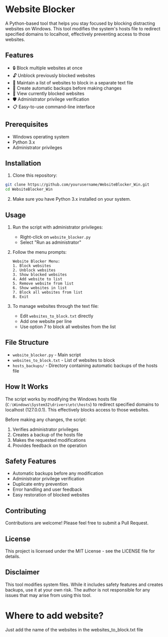 # Website Blocker

A Python-based tool that helps you stay focused by blocking distracting websites on Windows. This tool modifies the system's hosts file to redirect specified domains to localhost, effectively preventing access to those websites.

## Features

- 🔒 Block multiple websites at once
- 🔓 Unblock previously blocked websites
- 📝 Maintain a list of websites to block in a separate text file
- 🔄 Create automatic backups before making changes
- 👀 View currently blocked websites
- 🛡️ Administrator privilege verification
- 📋 Easy-to-use command-line interface

## Prerequisites

- Windows operating system
- Python 3.x
- Administrator privileges

## Installation

1. Clone this repository:
```bash
git clone https://github.com/yourusername/WebsiteBlocker_Win.git
cd WebsiteBlocker_Win
```

2. Make sure you have Python 3.x installed on your system.

## Usage

1. Run the script with administrator privileges:
   - Right-click on `website_blocker.py`
   - Select "Run as administrator"

2. Follow the menu prompts:
   ```
   Website Blocker Menu:
   1. Block websites
   2. Unblock websites
   3. Show blocked websites
   4. Add website to list
   5. Remove website from list
   6. Show websites in list
   7. Block all websites from list
   8. Exit
   ```

3. To manage websites through the text file:
   - Edit `websites_to_block.txt` directly
   - Add one website per line
   - Use option 7 to block all websites from the list

## File Structure

- `website_blocker.py` - Main script
- `websites_to_block.txt` - List of websites to block
- `hosts_backups/` - Directory containing automatic backups of the hosts file

## How It Works

The script works by modifying the Windows hosts file (`C:\Windows\System32\drivers\etc\hosts`) to redirect specified domains to localhost (127.0.0.1). This effectively blocks access to those websites.

Before making any changes, the script:
1. Verifies administrator privileges
2. Creates a backup of the hosts file
3. Makes the requested modifications
4. Provides feedback on the operation

## Safety Features

- Automatic backups before any modification
- Administrator privilege verification
- Duplicate entry prevention
- Error handling and user feedback
- Easy restoration of blocked websites

## Contributing

Contributions are welcome! Please feel free to submit a Pull Request.

## License

This project is licensed under the MIT License - see the LICENSE file for details.

## Disclaimer

This tool modifies system files. While it includes safety features and creates backups, use it at your own risk. The author is not responsible for any issues that may arise from using this tool. 

# Where to add website?
Just add the name of the websites in the websites_to_block.txt file